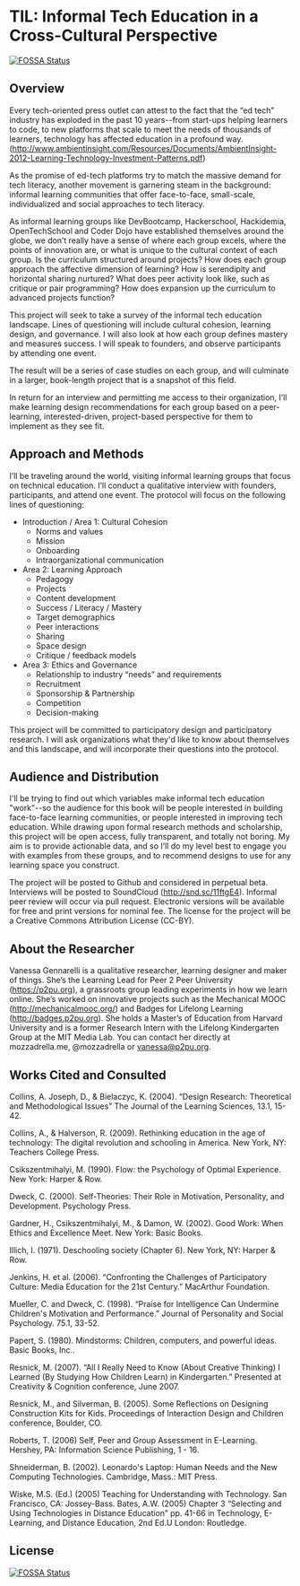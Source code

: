 # TIL: Informal Tech Education in a Cross-Cultural Perspective
[![FOSSA Status](https://app.fossa.io/api/projects/git%2Bgithub.com%2FHartmarken%2FInformal-Tech-Project.svg?type=shield)](https://app.fossa.io/projects/git%2Bgithub.com%2FHartmarken%2FInformal-Tech-Project?ref=badge_shield)

## Overview
Every tech-oriented press outlet can attest to the fact that the “ed tech” industry has exploded in the past 10 years--from start-ups helping learners to code, to new platforms that scale to meet the needs of thousands of learners, technology has affected education in a profound way. (http://www.ambientinsight.com/Resources/Documents/AmbientInsight-2012-Learning-Technology-Investment-Patterns.pdf)

As the promise of ed-tech platforms try to match the massive demand for tech literacy, another movement is garnering steam in the background: informal learning communities that offer face-to-face, small-scale, individualized and social approaches to tech literacy. 

As informal learning groups like DevBootcamp, Hackerschool, Hackidemia, OpenTechSchool and Coder Dojo have established themselves around the globe, we don’t really have a sense of where each group excels, where the points of innovation are, or what is unique to the cultural context of each group. Is the curriculum structured around projects? How does each group approach the affective dimension of learning? How is serendipity and horizontal sharing nurtured? What does peer activity look like, such as critique or pair programming? How does expansion up the curriculum to advanced projects function? 

This project will seek to take a survey of the informal tech education landscape. Lines of questioning will include cultural cohesion, learning design, and governance. I will also look at how each group defines mastery and measures success. I will speak to founders, and observe participants by attending one event.

The result will be a series of case studies on each group, and will culminate in a larger, book-length project that is a snapshot of this field.

In return for an interview and permitting me access to their organization, I’ll make learning design recommendations for each group based on a peer-learning, interested-driven, project-based perspective for them to implement as they see fit.

## Approach and Methods
I’ll be traveling around the world, visiting informal learning groups that focus on technical education. I’ll conduct a qualitative interview with founders, participants, and attend one event. The protocol will focus on the following lines of questioning:

*	Introduction / Area 1: Cultural Cohesion
	* Norms and values
	* Mission 
	* Onboarding
	* Intraorganizational communication 
*	Area 2: Learning Approach
	* Pedagogy
	* Projects
	* Content development
	* Success / Literacy / Mastery
	* Target demographics
	* Peer interactions
	* Sharing
	* Space design
	* Critique / feedback models
* Area 3: Ethics and Governance
	* Relationship to industry “needs” and requirements
	* Recruitment
	* Sponsorship & Partnership
	* Competition
	* Decision-making

This project will be committed to participatory design and participatory research. I will ask organizations what they'd like to know about themselves and this landscape, and will incorporate their questions into the protocol. 

## Audience and Distribution

I'll be trying to find out which variables make informal tech education "work"--so the audience for this book will be people interested in building face-to-face learning communities, or people interested in improving tech education. While drawing upon formal research methods and scholarship, this project will be open access, fully transparent, and totally not boring. My aim is to provide actionable data, and so I’ll do my level best to engage you with examples from these groups, and to recommend designs to use for any learning space you construct. 

The project will be posted to Github and considered in perpetual beta. Interviews will be posted to SoundCloud (http://snd.sc/11ftgE4). Informal peer review will occur via pull request. Electronic versions will be available for free and print versions for nominal fee. The license for the project will be a Creative Commons Attribution License (CC-BY).

## About the Researcher
Vanessa Gennarelli is a qualitative researcher, learning designer and maker of things. She’s the Learning Lead for Peer 2 Peer University (https://p2pu.org), a grassroots group leading experiments in how we learn online. She’s worked on innovative projects such as the Mechanical MOOC (http://mechanicalmooc.org/) and Badges for Lifelong Learning (http://badges.p2pu.org). She holds a Master’s of Education from Harvard University and is a former Research Intern with the Lifelong Kindergarten Group at the MIT Media Lab. You can contact her directly at mozzadrella.me, @mozzadrella or vanessa@p2pu.org. 

## Works Cited and Consulted

Collins, A. Joseph, D., & Bielaczyc, K. (2004). “Design Research: Theoretical and Methodological Issues” The Journal of the Learning Sciences, 13.1, 15-42.

Collins, A., & Halverson, R. (2009). Rethinking education in the age of technology: The digital revolution and schooling in America. New York, NY: Teachers College Press.
						
Csikszentmihalyi, M. (1990). Flow: the Psychology of Optimal Experience. New York: Harper & Row.
												
Dweck, C. (2000). Self-Theories: Their Role in Motivation, Personality, and Development. Psychology Press.						
						
Gardner, H., Csikszentmihalyi, M., & Damon, W. (2002). Good Work: When Ethics and Excellence Meet. New York: Basic Books.

Illich, I. (1971). Deschooling society (Chapter 6). New York, NY: Harper & Row. 

Jenkins, H. et al. (2006). “Confronting the Challenges of Participatory Culture: Media Education for the 21st Century.” MacArthur Foundation.
						
Mueller, C. and Dweck, C. (1998). “Praise for Intelligence Can Undermine Children's Motivation and Performance.” Journal of Personality and Social Psychology. 75.1, 33-52.
				
Papert, S. (1980). Mindstorms: Children, computers, and powerful ideas. Basic Books, Inc..

Resnick, M. (2007). “All I Really Need to Know (About Creative Thinking) I Learned (By Studying How Children Learn) in Kindergarten.” Presented at Creativity & Cognition conference, June 2007.

Resnick, M., and Silverman, B. (2005). Some Reflections on Designing Construction Kits for Kids. Proceedings of Interaction Design and Children conference, Boulder, CO.

Roberts, T. (2006) Self, Peer and Group Assessment in E-Learning. Hershey, PA: Information Science Publishing, 1 - 16.

Shneiderman, B. (2002). Leonardo's Laptop: Human Needs and the New Computing Technologies. Cambridge, Mass.: MIT Press.

Wiske, M.S. (Ed.) (2005) Teaching for Understanding with Technology. San Francisco, CA: Jossey-Bass. Bates, A.W. (2005) Chapter 3 “Selecting and Using Technologies in Distance Education” pp. 41-66 in Technology, E-Learning, and Distance Education, 2nd Ed.U London: Routledge.



## License
[![FOSSA Status](https://app.fossa.io/api/projects/git%2Bgithub.com%2FHartmarken%2FInformal-Tech-Project.svg?type=large)](https://app.fossa.io/projects/git%2Bgithub.com%2FHartmarken%2FInformal-Tech-Project?ref=badge_large)